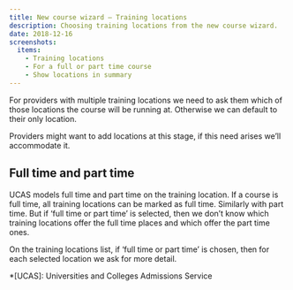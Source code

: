 ```yaml
---
title: New course wizard – Training locations
description: Choosing training locations from the new course wizard.
date: 2018-12-16
screenshots:
  items:
    - Training locations
    - For a full or part time course
    - Show locations in summary
---
```


For providers with multiple training locations we need to ask them which of those locations the course will be running at. Otherwise we can default to their only location.

Providers might want to add locations at this stage, if this need arises we’ll accommodate it.

## Full time and part time

UCAS models full time and part time on the training location. If a course is full time, all training locations can be marked as full time. Similarly with part time. But if ‘full time or part time’ is selected, then we don’t know which training locations offer the full time places and which offer the part time ones.

On the training locations list, if ‘full time or part time’ is chosen, then for each selected location we ask for more detail.

*[UCAS]: Universities and Colleges Admissions Service
